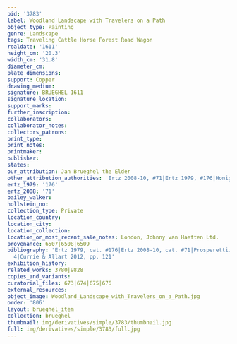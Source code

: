 ```yaml
---
pid: '3783'
label: Woodland Landscape with Travelers on a Path
object_type: Painting
genre: Landscape
tags: Traveling Cattle Horse Forest Road Wagon
realdate: '1611'
height_cm: '20.3'
width_cm: '31.8'
diameter_cm: 
plate_dimensions: 
support: Copper
drawing_medium: 
signature: BRUEGHEL 1611
signature_location: 
support_marks: 
further_inscription: 
collaborators: 
collaborator_notes: 
collectors_patrons: 
print_type: 
print_notes: 
printmaker: 
publisher: 
states: 
our_attribution: Jan Brueghel the Elder
other_attribution_authorities: 'Ertz 2008-10, #71|Ertz 1979, #176|Honig database'
ertz_1979: '176'
ertz_2008: '71'
bailey_walker: 
hollstein_no: 
collection_type: Private
location_country: 
location_city: 
location_collection: 
location_or_most_recent_sale_notes: London, Johnny van Haeften Ltd.
provenance: 6507|6508|6509
bibliography: 'Ertz 1979, cat. #176|Ertz 2008-10, cat. #71|Prosperettii 2009, pp.
  4|Currie & Allart 2012, pp. 121'
exhibition_history: 
related_works: 3780|9828
copies_and_variants: 
curatorial_files: 673|674|675|676
external_resources: 
object_image: Woodland_Landscape_with_Travelers_on_a_Path.jpg
order: '806'
layout: brueghel_item
collection: brueghel
thumbnail: img/derivatives/simple/3783/thumbnail.jpg
full: img/derivatives/simple/3783/full.jpg
---
```

